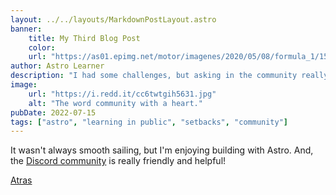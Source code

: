 ```yaml
---
layout: ../../layouts/MarkdownPostLayout.astro
banner:
    title: My Third Blog Post
    color:
    url: "https://as01.epimg.net/motor/imagenes/2020/05/08/formula_1/1588950539_604980_1588950682_noticia_normal.jpg"
author: Astro Learner
description: "I had some challenges, but asking in the community really helped!"
image: 
    url: "https://i.redd.it/cc6twtgih5631.jpg"
    alt: "The word community with a heart."
pubDate: 2022-07-15
tags: ["astro", "learning in public", "setbacks", "community"]
---
```

It wasn't always smooth sailing, but I'm enjoying building with Astro. And, the [Discord community](https://astro.build/chat) is really friendly and helpful!

 [Atras](../../blog/)